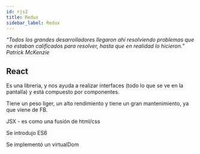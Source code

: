 ```yaml
---
id: rjs2
title: Redux
sidebar_label: Redux
---
```


_“Todos los grandes desarrolladores llegaron ahí resolviendo problemas que no estaban calificados para resolver, hasta que en realidad lo hicieron.”_
_Patrick McKenzie_

## React

Es una libreria, y nos ayuda a realizar interfaces (todo lo que se ve en la pantalla) y está compuesto por componentes.

Tiene un peso liger, un alto rendimiento y tiene un gran mantenimiento, ya que viene de FB.

JSX - es como una fusión de html/css

Se introdujo ES6

Se implementó un virtualDom

[logo]: https://github.com/DanCaldera/medical-hacking/blob/master/static/img/cap1.png 'Logo Title Text 2'
